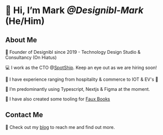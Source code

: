 # 👋 Hi, I’m Mark _@Designibl-Mark_ (He/Him)

## About Me

:man: Founder of Designibl since 2019 - Technology Design Studio & Consultancy (On Hiatus)

:computer: I work as the CTO @[SpotShip](https://www.spot-ship.com). Keep an eye out as we are hiring soon!

:car: I have experience ranging from hospitality & commerce to IOT & EV's 🔌

:pencil: I’m predominantly using Typescript, Nextjs & Figma at the moment.

:book: I have also created some tooling for [Faux Books](https://www.fauxbooks.co.uk)

## Contact Me

:email: Check out my [blog](www.mhark.co.uk) to reach me and find out more.
